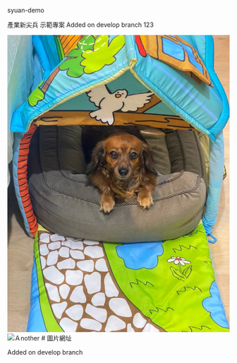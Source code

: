 syuan-demo

產業新尖兵 示範專案
Added on develop branch 123


![Dog](./popo.jpg)
![Ａnother]() # 圖片網址

Added on develop branch
